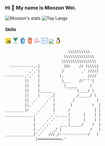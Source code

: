 ### Hi 👋 My name is Moozon Wei. 

<!--
**MoozonWei/MoozonWei** is a ✨ _special_ ✨ repository because its `README.md` (this file) appears on your GitHub profile.

Here are some ideas to get you started:

- 🔭 I’m currently working on ...
- 🌱 I’m currently learning ...
- 👯 I’m looking to collaborate on ...
- 🤔 I’m looking for help with ...
- 💬 Ask me about ...
- 📫 How to reach me: ...
- 😄 Pronouns: ...
- ⚡ Fun fact: ...
-->

![Moozon's stats](https://github-readme-stats.vercel.app/api?username=MoozonWei&show_icons=true&title_color=FF5542&text_color=ffffff&icon_color=2C974B&bg_color=24292e&border_radius=10)
![Top Langs](https://github-readme-stats.vercel.app/api/top-langs/?username=MoozonWei&layout=compact&title_color=FF5542&text_color=ffffff&icon_color=2C974B&bg_color=24292e&border_radius=10)

#### Skills

<code><img height="20" src="https://raw.githubusercontent.com/devicons/devicon/master/icons/javascript/javascript-original.svg"></code>
<code><img height="20" src="https://raw.githubusercontent.com/devicons/devicon/master/icons/vuejs/vuejs-original-wordmark.svg"></code>
<code><img height="20" src="https://raw.githubusercontent.com/devicons/devicon/master/icons/css3/css3-original-wordmark.svg"></code>
<code><img height="20" src="https://raw.githubusercontent.com/devicons/devicon/master/icons/html5/html5-original-wordmark.svg"></code>
<code><img height="20" src="https://raw.githubusercontent.com/devicons/devicon/master/icons/sass/sass-original.svg"></code>
<code><img height="20" src="https://raw.githubusercontent.com/devicons/devicon/master/icons/photoshop/photoshop-line.svg"></code>
<code><img height="20" src="https://www.vectorlogo.zone/logos/figma/figma-icon.svg"></code>
<code><img height="20" src="https://raw.githubusercontent.com/devicons/devicon/master/icons/linux/linux-original.svg"></code>


```
                             \\\\\\\\\\
                           \\\\\\\\\\\\\\
                          \\\\\\\\\\\\\\\\
  -----------,-|           |C>    // )\\\\|
           ,','|          /        ,' ////|
---------,','  |         (,           ////
         ||    |          \___    //''''|
         ||    |           |_____      /
         ||    |______      `````\____/ \
         ||    |     ,|         _/_____/ \
         ||  ,'    ,' |        /          |
         ||,'    ,'   |       |         \  |
_________|/    ,'     |      /           | |
_____________,'      ,',_____|      |    | |
             |     ,','      |      |    | |
             |   ,','    ____|_____/    /  |
             | ,','  __/ |             /   |
_____________|','   ///_/-------------/   |
              |===========,'
```
